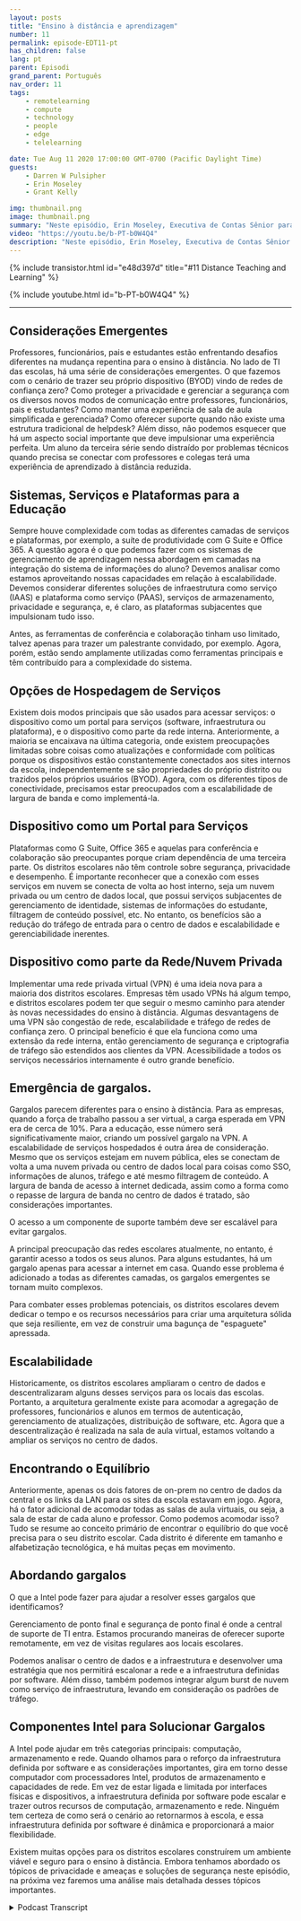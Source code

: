 ```yaml
---
layout: posts
title: "Ensino à distância e aprendizagem"
number: 11
permalink: episode-EDT11-pt
has_children: false
lang: pt
parent: Episodi
grand_parent: Português
nav_order: 11
tags:
    - remotelearning
    - compute
    - technology
    - people
    - edge
    - telelearning

date: Tue Aug 11 2020 17:00:00 GMT-0700 (Pacific Daylight Time)
guests:
    - Darren W Pulsipher
    - Erin Moseley
    - Grant Kelly

img: thumbnail.png
image: thumbnail.png
summary: "Neste episódio, Erin Moseley, Executiva de Contas Sênior para Educação na Intel, e Grant Kelly, Arquiteto de Soluções para Educação na Intel, juntam-se a Darren para falar sobre os desafios do ensino e aprendizagem a distância e as mudanças avassaladoras que as escolas, professores, pais e alunos estão absorvendo durante a pandemia da Covid-19. Descubra como estudantes e professores estão se conectando com novas tecnologias e formas de aprendizado."
video: "https://youtu.be/b-PT-b0W4Q4"
description: "Neste episódio, Erin Moseley, Executiva de Contas Sênior para Educação na Intel, e Grant Kelly, Arquiteto de Soluções para Educação na Intel, juntam-se a Darren para falar sobre os desafios do ensino e aprendizagem a distância e as mudanças avassaladoras que as escolas, professores, pais e alunos estão absorvendo durante a pandemia da Covid-19. Descubra como estudantes e professores estão se conectando com novas tecnologias e formas de aprendizado."
---
```


<div>
{% include transistor.html id="e48d397d" title="#11 Distance Teaching and Learning" %}

{% include youtube.html id="b-PT-b0W4Q4" %}
</div>

---

## Considerações Emergentes

Professores, funcionários, pais e estudantes estão enfrentando desafios diferentes na mudança repentina para o ensino à distância. No lado de TI das escolas, há uma série de considerações emergentes. O que fazemos com o cenário de trazer seu próprio dispositivo (BYOD) vindo de redes de confiança zero? Como proteger a privacidade e gerenciar a segurança com os diversos novos modos de comunicação entre professores, funcionários, pais e estudantes? Como manter uma experiência de sala de aula simplificada e gerenciada? Como oferecer suporte quando não existe uma estrutura tradicional de helpdesk? Além disso, não podemos esquecer que há um aspecto social importante que deve impulsionar uma experiência perfeita. Um aluno da terceira série sendo distraído por problemas técnicos quando precisa se conectar com professores e colegas terá uma experiência de aprendizado à distância reduzida.

## Sistemas, Serviços e Plataformas para a Educação

Sempre houve complexidade com todas as diferentes camadas de serviços e plataformas, por exemplo, a suíte de produtividade com G Suite e Office 365. A questão agora é o que podemos fazer com os sistemas de gerenciamento de aprendizagem nessa abordagem em camadas na integração do sistema de informações do aluno? Devemos analisar como estamos aproveitando nossas capacidades em relação à escalabilidade. Devemos considerar diferentes soluções de infraestrutura como serviço (IAAS) e plataforma como serviço (PAAS), serviços de armazenamento, privacidade e segurança, e, é claro, as plataformas subjacentes que impulsionam tudo isso.

Antes, as ferramentas de conferência e colaboração tinham uso limitado, talvez apenas para trazer um palestrante convidado, por exemplo. Agora, porém, estão sendo amplamente utilizadas como ferramentas principais e têm contribuído para a complexidade do sistema.

## Opções de Hospedagem de Serviços

Existem dois modos principais que são usados para acessar serviços: o dispositivo como um portal para serviços (software, infraestrutura ou plataforma), e o dispositivo como parte da rede interna. Anteriormente, a maioria se encaixava na última categoria, onde existem preocupações limitadas sobre coisas como atualizações e conformidade com políticas porque os dispositivos estão constantemente conectados aos sites internos da escola, independentemente se são propriedades do próprio distrito ou trazidos pelos próprios usuários (BYOD). Agora, com os diferentes tipos de conectividade, precisamos estar preocupados com a escalabilidade de largura de banda e como implementá-la.

## Dispositivo como um Portal para Serviços

Plataformas como G Suite, Office 365 e aquelas para conferência e colaboração são preocupantes porque criam dependência de uma terceira parte. Os distritos escolares não têm controle sobre segurança, privacidade e desempenho. É importante reconhecer que a conexão com esses serviços em nuvem se conecta de volta ao host interno, seja um nuvem privada ou um centro de dados local, que possui serviços subjacentes de gerenciamento de identidade, sistemas de informações do estudante, filtragem de conteúdo possível, etc. No entanto, os benefícios são a redução do tráfego de entrada para o centro de dados e escalabilidade e gerenciabilidade inerentes.

## Dispositivo como parte da Rede/Nuvem Privada

Implementar uma rede privada virtual (VPN) é uma ideia nova para a maioria dos distritos escolares. Empresas têm usado VPNs há algum tempo, e distritos escolares podem ter que seguir o mesmo caminho para atender às novas necessidades do ensino à distância. Algumas desvantagens de uma VPN são congestão de rede, escalabilidade e tráfego de redes de confiança zero. O principal benefício é que ela funciona como uma extensão da rede interna, então gerenciamento de segurança e criptografia de tráfego são estendidos aos clientes da VPN. Acessibilidade a todos os serviços necessários internamente é outro grande benefício.

## Emergência de gargalos.

Gargalos parecem diferentes para o ensino à distância. Para as empresas, quando a força de trabalho passou a ser virtual, a carga esperada em VPN era de cerca de 10%. Para a educação, esse número será significativamente maior, criando um possível gargalo na VPN. A escalabilidade de serviços hospedados é outra área de consideração. Mesmo que os serviços estejam em nuvem pública, eles se conectam de volta a uma nuvem privada ou centro de dados local para coisas como SSO, informações de alunos, tráfego e até mesmo filtragem de conteúdo. A largura de banda de acesso à internet dedicada, assim como a forma como o repasse de largura de banda no centro de dados é tratado, são considerações importantes.

O acesso a um componente de suporte também deve ser escalável para evitar gargalos.

A principal preocupação das redes escolares atualmente, no entanto, é garantir acesso a todos os seus alunos. Para alguns estudantes, há um gargalo apenas para acessar a internet em casa. Quando esse problema é adicionado a todas as diferentes camadas, os gargalos emergentes se tornam muito complexos.

Para combater esses problemas potenciais, os distritos escolares devem dedicar o tempo e os recursos necessários para criar uma arquitetura sólida que seja resiliente, em vez de construir uma bagunça de "espaguete" apressada.

## Escalabilidade

Historicamente, os distritos escolares ampliaram o centro de dados e descentralizaram alguns desses serviços para os locais das escolas. Portanto, a arquitetura geralmente existe para acomodar a agregação de professores, funcionários e alunos em termos de autenticação, gerenciamento de atualizações, distribuição de software, etc. Agora que a descentralização é realizada na sala de aula virtual, estamos voltando a ampliar os serviços no centro de dados.

## Encontrando o Equilíbrio

Anteriormente, apenas os dois fatores de on-prem no centro de dados da central e os links da LAN para os sites da escola estavam em jogo. Agora, há o fator adicional de acomodar todas as salas de aula virtuais, ou seja, a sala de estar de cada aluno e professor. Como podemos acomodar isso? Tudo se resume ao conceito primário de encontrar o equilíbrio do que você precisa para o seu distrito escolar. Cada distrito é diferente em tamanho e alfabetização tecnológica, e há muitas peças em movimento.

## Abordando gargalos

O que a Intel pode fazer para ajudar a resolver esses gargalos que identificamos?

Gerenciamento de ponto final e segurança de ponto final é onde a central de suporte de TI entra. Estamos procurando maneiras de oferecer suporte remotamente, em vez de visitas regulares aos locais escolares.

Podemos analisar o centro de dados e a infraestrutura e desenvolver uma estratégia que nos permitirá escalonar a rede e a infraestrutura definidas por software. Além disso, também podemos integrar algum burst de nuvem como serviço de infraestrutura, levando em consideração os padrões de tráfego.

## Componentes Intel para Solucionar Gargalos

A Intel pode ajudar em três categorias principais: computação, armazenamento e rede. Quando olhamos para o reforço da infraestrutura definida por software e as considerações importantes, gira em torno desse computador com processadores Intel, produtos de armazenamento e capacidades de rede. Em vez de estar ligada e limitada por interfaces físicas e dispositivos, a infraestrutura definida por software pode escalar e trazer outros recursos de computação, armazenamento e rede. Ninguém tem certeza de como será o cenário ao retornarmos à escola, e essa infraestrutura definida por software é dinâmica e proporcionará a maior flexibilidade.

Existem muitas opções para os distritos escolares construírem um ambiente viável e seguro para o ensino à distância. Embora tenhamos abordado os tópicos de privacidade e ameaças e soluções de segurança neste episódio, na próxima vez faremos uma análise mais detalhada desses tópicos importantes.



<details>
<summary> Podcast Transcript </summary>

<p></p>

</details>
